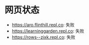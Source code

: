 # 网页状态
- https://aro.flinthill.repl.co: 失败
- https://learninggarden.repl.co: 失败
- https://rows--zixk.repl.co: 失败
